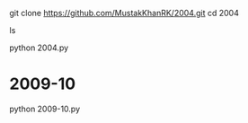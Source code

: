 
git clone https://github.com/MustakKhanRK/2004.git
cd 2004

ls

python 2004.py

# 2009-10 

python 2009-10.py
